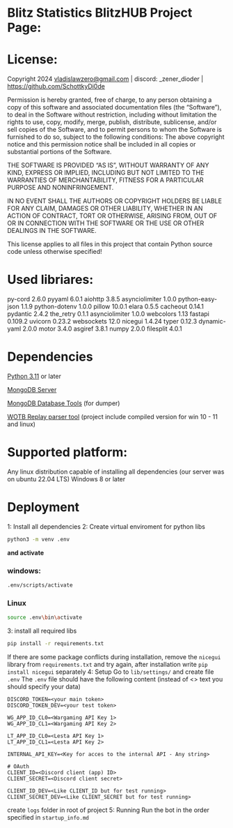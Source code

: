# Blitz Statistics BlitzHUB Project Page:

# License:
Copyright 2024 vladislawzero@gmail.com | discord: _zener_dioder | https://github.com/SchottkyDi0de

Permission is hereby granted, free of charge, to any person obtaining a copy of this software and associated documentation files (the “Software”), 
  to deal in the Software without restriction, including without limitation the rights to use, copy, modify, merge, publish, distribute, sublicense, 
  and/or sell copies of the Software, and to permit persons to whom the Software is furnished to do so, subject to the following conditions:
    The above copyright notice and this permission notice shall be included in all copies or substantial portions of the Software.

THE SOFTWARE IS PROVIDED “AS IS”, WITHOUT WARRANTY OF ANY KIND, 
  EXPRESS OR IMPLIED, INCLUDING BUT NOT LIMITED TO THE WARRANTIES OF MERCHANTABILITY, 
  FITNESS FOR A PARTICULAR PURPOSE AND NONINFRINGEMENT.
  
IN NO EVENT SHALL THE AUTHORS OR COPYRIGHT HOLDERS BE LIABLE FOR ANY CLAIM, 
  DAMAGES OR OTHER LIABILITY, WHETHER IN AN ACTION OF CONTRACT, TORT OR OTHERWISE, 
  ARISING FROM, OUT OF OR IN CONNECTION WITH THE SOFTWARE OR THE USE OR OTHER DEALINGS IN THE SOFTWARE.

This license applies to all files in this project that contain Python source code unless otherwise specified!

# Used libriares:
py-cord 2.6.0
pyyaml 6.0.1
aiohttp 3.8.5
asynciolimiter 1.0.0
python-easy-json 1.1.9
python-dotenv 1.0.0
pillow 10.0.1
elara 0.5.5
cacheout 0.14.1
pydantic 2.4.2
the_retry 0.1.1
asynciolimiter 1.0.0
webcolors 1.13
fastapi 0.109.2
uvicorn 0.23.2
websockets 12.0
nicegui 1.4.24
typer 0.12.3
dynamic-yaml 2.0.0
motor 3.4.0
asgiref 3.8.1
numpy 2.0.0
filesplit 4.0.1

# Dependencies
[Python 3.11](https://www.python.org/downloads/release/python-3110/) or later

[MongoDB Server](https://www.mongodb.com/try/download/community)

[MongoDB Database Tools](https://www.mongodb.com/try/download/database-tools) (for dumper)

[WOTB Replay parser tool](https://github.com/eigenein/wotbreplay-parser) (project include compiled version for win 10 - 11 and linux)

# Supported platform:
Any linux distribution capable of installing all dependencies (our server was on ubuntu 22.04 LTS)
Windows 8 or later
# Deployment
1: Install all dependencies
2: Create virtual enviroment for python libs
```bash
python3 -m venv .env
```
**and activate**
### windows:
```cmd
.env/scripts/activate
```
### Linux
```bash
source .env\bin\activate
```
3: install all required libs
```bash
pip install -r requirements.txt
```
If there are some package conflicts during installation, remove the `nicegui` library from `requirements.txt` and try again, after installation write `pip install nicegui` separately
4: Setup
Go to `lib/settings/` and create file `.env`
The `.env` file should have the following content (instead of <> text you should specify your data)
```env
DISCORD_TOKEN=<your main token>
DISCORD_TOKEN_DEV=<your test token>

WG_APP_ID_CL0=<Wargaming API Key 1>
WG_APP_ID_CL1=<Wargaming API Key 2>

LT_APP_ID_CL0=<Lesta API Key 1>
LT_APP_ID_CL1=<Lesta API Key 2>

INTERNAL_API_KEY=<Key for acces to the internal API - Any string>

# OAuth
CLIENT_ID=<Discord client (app) ID>
CLIENT_SECRET=<Discord client secret>

CLIENT_ID_DEV=<Like CLIENT_ID but for test running>
CLIENT_SECRET_DEV=<Like CLIENT_SECRET but for test running>
```
create `logs` folder in root of project
5: Running
Run the bot in the order specified in `startup_info.md`
